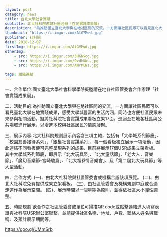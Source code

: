 ```yaml
---
layout: post
category: news
title: 台北大學社會實踐
subtitle: 北大社科院邀請社區合辦「在地實踐成果展」
description: "為推動國立臺北大學與在地社區間的交流，一方面讓社區民眾可以看見臺北大學在地實踐成果，感受大學城豐富的生活內涵，同時也方便社區民眾未來參與相關活動，擬將社科院社會實踐成果看板立架17面，巡迴至在地各社區與公共場域進行展示，以增進本校與社區居民的情感凝聚。..."
thumbnail: "https://i.imgur.com/AtGVMwd.jpg"
publisher: 社科院
date: 2018-12-07
firstImg: https://i.imgur.com/AtGVMwd.jpg
otherImg:
    - src: https://i.imgur.com/3HGNScg.jpg
    - src: https://i.imgur.com/9vdhRWu.jpg
    - src: https://i.imgur.com/AWrMLNz.jpg

tags: 組織連結
---
```


一、合作單位:國立臺北大學社會科學學院擬邀請在地各社區管委會合作辦理「社會實踐成果展」。

二、活動目的:為推動國立臺北大學與在地社區間的交流，一方面讓社區民眾可以看見臺北大學在地實踐成果，感受大學城豐富的生活內涵，同時也方便社區民眾未來參與相關活動，擬將社科院社會實踐成果看板立架17面，巡迴至在地各社區與公共場域進行展示，以增進本校與社區居民的情感凝聚。

三、展示內容:北大社科院規劃展示內容含三項主軸，包括有「大學城系列節慶」、「校園友善接待系列」、「銀髮社會實踐系列」，每一個看板獨立展示一項活動，因此連結不同看板便可完整呈現系列的成果，目前將展示17個USR成果立架看板。其中大學城系列節慶，即展示「北大玩具節」、「北大童話節」、「老大人，音樂節」、「魔幻音樂節-宮崎駿篇」、「北大祖孫情音樂會」、及「第二屆北大玩具節」等大型活動。

四、合作方式:
(一)、由北大社科院與社區管委會或機構合辦該項展覽。
(二)、由北大社科院免費提供成果立架看板。
(三)、由社區管委會及機構規劃中庭或合適走道作為展示空間。
(四)、展示時間以一個星期為原則，並得依社區大小彈性調整。

五、時間規劃
欲合作之社區管委會或單位可掃描QR code或點擊連結進入填寫表單與社科院USR辦公室聯繫，並請提供社區名稱、地址、戶數、聯絡人姓名與職稱、及預計展示期間等。

https://goo.gl/UMmSrb
